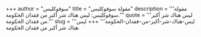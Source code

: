 +++
author = "سوفوكليس"
title = "مقولة سوفوكليس"
description = '''مقولة سوفوكليس: ليس هناك شر أكبر من فقدان الحكومة.'''
quote = '''ليس هناك شر أكبر من فقدان الحكومة.'''
slug = '''ليس-هناك-شر-أكبر-من-فقدان-الحكومة'''
+++
ليس هناك شر أكبر من فقدان الحكومة.
